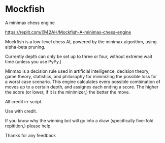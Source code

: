 # Mockfish

A minimax chess engine

https://replit.com/@42AH/Mockfish-A-minimax-chess-engine

Mockfish is a low-level chess AI, powered by the minimax algorithm, using alpha-beta pruning.

Currently depth can only be set up to three or four, without extreme wait time (unless you use PyPy.)

Minmax is a decision rule used in artificial intelligence, decision theory, game theory, statistics, and philosophy for minimizing the possible loss for a worst case scenario.
This engine calculates every possible combination of moves up to a certain depth, and assignes each ending a score. The higher the score (or lower, if it is the minimizer,) the better the move. 


All credit in-script.

Use with credit.







If you know why the winning bot will go into a draw (specifically five-fold repitition,) please help.

Thanks for any feedback
